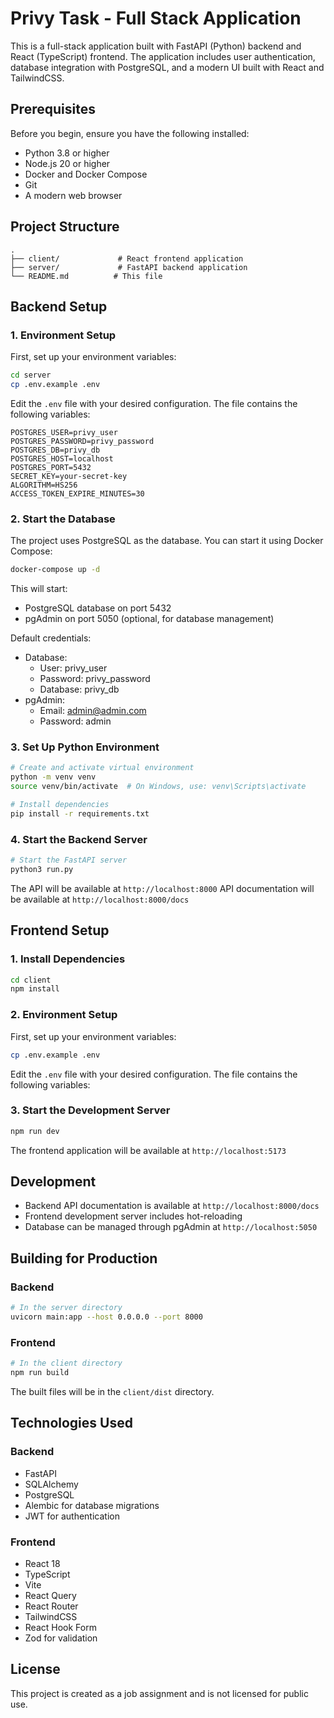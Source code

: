 # Privy Task - Full Stack Application

This is a full-stack application built with FastAPI (Python) backend and React (TypeScript) frontend. The application includes user authentication, database integration with PostgreSQL, and a modern UI built with React and TailwindCSS.

## Prerequisites

Before you begin, ensure you have the following installed:
- Python 3.8 or higher
- Node.js 20 or higher
- Docker and Docker Compose
- Git
- A modern web browser

## Project Structure

```
.
├── client/             # React frontend application
├── server/             # FastAPI backend application
└── README.md          # This file
```

## Backend Setup

### 1. Environment Setup

First, set up your environment variables:

```bash
cd server
cp .env.example .env
```

Edit the `.env` file with your desired configuration. The file contains the following variables:

```env
POSTGRES_USER=privy_user
POSTGRES_PASSWORD=privy_password
POSTGRES_DB=privy_db
POSTGRES_HOST=localhost
POSTGRES_PORT=5432
SECRET_KEY=your-secret-key
ALGORITHM=HS256
ACCESS_TOKEN_EXPIRE_MINUTES=30
```

### 2. Start the Database

The project uses PostgreSQL as the database. You can start it using Docker Compose:

```bash
docker-compose up -d
```

This will start:
- PostgreSQL database on port 5432
- pgAdmin on port 5050 (optional, for database management)

Default credentials:
- Database:
  - User: privy_user
  - Password: privy_password
  - Database: privy_db
- pgAdmin:
  - Email: admin@admin.com
  - Password: admin

### 3. Set Up Python Environment

```bash
# Create and activate virtual environment
python -m venv venv
source venv/bin/activate  # On Windows, use: venv\Scripts\activate

# Install dependencies
pip install -r requirements.txt
```

### 4. Start the Backend Server

```bash
# Start the FastAPI server
python3 run.py
```

The API will be available at `http://localhost:8000`
API documentation will be available at `http://localhost:8000/docs`

## Frontend Setup

### 1. Install Dependencies

```bash
cd client
npm install
```

### 2. Environment Setup

First, set up your environment variables:

```bash
cp .env.example .env
```

Edit the `.env` file with your desired configuration. The file contains the following variables:

### 3. Start the Development Server

```bash
npm run dev
```

The frontend application will be available at `http://localhost:5173`

## Development

- Backend API documentation is available at `http://localhost:8000/docs`
- Frontend development server includes hot-reloading
- Database can be managed through pgAdmin at `http://localhost:5050`

## Building for Production

### Backend

```bash
# In the server directory
uvicorn main:app --host 0.0.0.0 --port 8000
```

### Frontend

```bash
# In the client directory
npm run build
```

The built files will be in the `client/dist` directory.

## Technologies Used

### Backend
- FastAPI
- SQLAlchemy
- PostgreSQL
- Alembic for database migrations
- JWT for authentication

### Frontend
- React 18
- TypeScript
- Vite
- React Query
- React Router
- TailwindCSS
- React Hook Form
- Zod for validation

## License

This project is created as a job assignment and is not licensed for public use. 